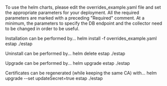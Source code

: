 To use the helm charts, please edit the overrides_example.yaml file and
set the appropriate parameters for your deployment.  All the required
parameters are marked with a preceding "Required" comment.  At a minimum,
the parameters to specify the DB endpoint and the collector need to be
changed in order to be useful.

Installation can be performed by...
helm install -f overrides_example.yaml estap ./estap

Uninstall can be performed by...
helm delete estap ./estap

Upgrade can be performed by...
helm upgrade estap ./estap

Certificates can be regenerated (while keeping the same CA) with...
helm upgrade --set updateSecret=true estap ./estap
